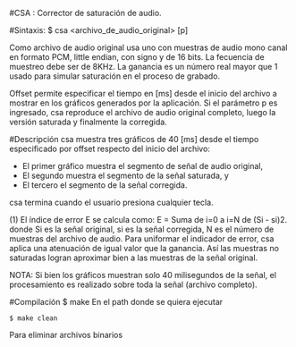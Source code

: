 #CSA : Corrector de saturación de audio.


#Sintaxis: 
    $ csa   <archivo_de_audio_original>  <ganancia> <offset> [p]


Como archivo de audio original usa uno con muestras de audio mono canal en formato PCM, little endian, con signo y de 16 bits. La fecuencia de muestreo debe ser de 8KHz.
La ganancia es un número real mayor que 1 usado para simular saturación en el proceso de grabado.

Offset permite especificar el tiempo en [ms] desde el inicio del archivo a mostrar en los gráficos generados por la aplicación.
Si el parámetro p es ingresado, csa reproduce el archivo de audio original completo, luego la versión saturada y finalmente la corregida.

#Descripción
csa muestra tres gráficos de 40 [ms] desde el tiempo especificado por offset respecto del inicio del archivo: 
* El primer gráfico muestra el segmento de señal de audio original, 
* El segundo muestra el segmento de la señal saturada, y 
* El tercero el segmento de la señal corregida.  


csa termina cuando el usuario presiona cualquier tecla.

(1) El índice de error E se calcula como:
    E = Suma de i=0 a i=N de (Si - si)2. donde Si es la señal original, si es la señal corregida, N es el número de muestras del archivo de audio.
    Para uniformar el indicador de error, csa aplica una atenuación de igual valor que la ganancia. Así las muestras no saturadas logran aproximar bien a las muestras de la señal original.    

NOTA: Si bien los gráficos muestran solo 40 milisegundos de la señal, el procesamiento es realizado sobre toda la señal (archivo completo).

#Compilación
    $ make
En el path donde se quiera ejecutar

    $ make clean
Para eliminar archivos binarios
